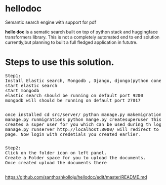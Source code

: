 # hellodoc
Semantic search engine with support for pdf


<b>hello doc</b> is a sematic search built on top of python stack and huggingface transformers library.
This is not a completely automated end to end solution currently,but planning to built a full fledged application in fututre.

<h1>Steps to use this solution.</h1>
<pre>
Step1:
Install Elastic search, Mongodb , Django, djongo(python conector for mongodb)
start elastic search
start mongodb
elastic search should be running on default port 9200
mongodb will should be running on default port 27017

once installed 
cd src/server/
python manage.py makemigrations
python manage.py runmigrations
python mange.py createsuperuser
This step creates a super user for you which can be used during th login.
python manage.py runserver
http://localhost:8000/ will redirect to the login page.
Now login with credetials you created earlier.
</pre>
<pre>
Step2:
Click on the folder icon on left panel.
Create a Folder space for you to upload the documents.
Once created upload the documents there 

</pre>

https://github.com/santhoshkolloju/hellodoc/edit/master/README.md
